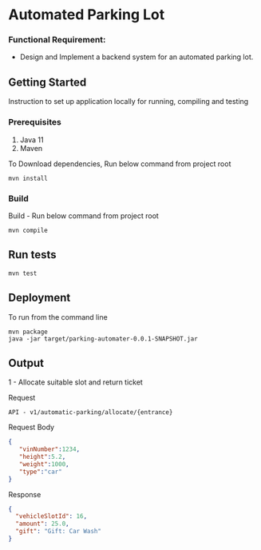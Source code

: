 # Automated Parking Lot

### Functional Requirement:

- Design and Implement a backend system for an automated parking lot.

## Getting Started

Instruction to set up application locally for running, compiling and testing

### Prerequisites

1. Java 11
2. Maven

To Download dependencies, Run below command from project root
```shell
mvn install
```

### Build

Build - Run below command from project root
```shell
mvn compile
```

## Run tests

```shell
mvn test
```

## Deployment

To run from the command line

```shell
mvn package
java -jar target/parking-automater-0.0.1-SNAPSHOT.jar
```

## Output

1 - Allocate suitable slot and return ticket

Request

    API - v1/automatic-parking/allocate/{entrance}


Request Body 

```json 
{
   "vinNumber":1234,
   "height":5.2,
   "weight":1000,
   "type":"car"
}
```

Response

```json
{
  "vehicleSlotId": 16,
  "amount": 25.0,
  "gift": "Gift: Car Wash"
}
```
